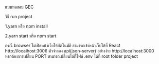 แบบทดสอบ GEC

วิธี run project

1.yarn หรือ npm install

2.yarn start หรือ npm start

กรณี browser ไม่เปิดหน้าเว็บให้อัตโนมัติ สามารถเข้าหน้าเว็บได้ที่ React http://localhost:3006 ตัวจำลอง api(json-server) อย่างง่าย http://localhost:3000
หากต้องการเปลี่ยน PORT สามารถเปลี่ยนได้ที่ไฟล์ .env ได้ที่ root folder project